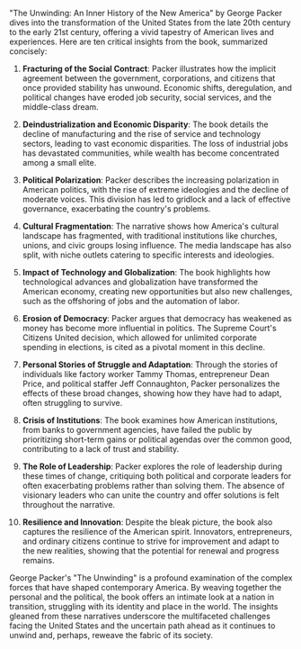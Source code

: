 "The Unwinding: An Inner History of the New America" by George Packer dives into the transformation of the United States from the late 20th century to the early 21st century, offering a vivid tapestry of American lives and experiences. Here are ten critical insights from the book, summarized concisely:

1. **Fracturing of the Social Contract**: Packer illustrates how the implicit agreement between the government, corporations, and citizens that once provided stability has unwound. Economic shifts, deregulation, and political changes have eroded job security, social services, and the middle-class dream.

2. **Deindustrialization and Economic Disparity**: The book details the decline of manufacturing and the rise of service and technology sectors, leading to vast economic disparities. The loss of industrial jobs has devastated communities, while wealth has become concentrated among a small elite.

3. **Political Polarization**: Packer describes the increasing polarization in American politics, with the rise of extreme ideologies and the decline of moderate voices. This division has led to gridlock and a lack of effective governance, exacerbating the country's problems.

4. **Cultural Fragmentation**: The narrative shows how America's cultural landscape has fragmented, with traditional institutions like churches, unions, and civic groups losing influence. The media landscape has also split, with niche outlets catering to specific interests and ideologies.

5. **Impact of Technology and Globalization**: The book highlights how technological advances and globalization have transformed the American economy, creating new opportunities but also new challenges, such as the offshoring of jobs and the automation of labor.

6. **Erosion of Democracy**: Packer argues that democracy has weakened as money has become more influential in politics. The Supreme Court's Citizens United decision, which allowed for unlimited corporate spending in elections, is cited as a pivotal moment in this decline.

7. **Personal Stories of Struggle and Adaptation**: Through the stories of individuals like factory worker Tammy Thomas, entrepreneur Dean Price, and political staffer Jeff Connaughton, Packer personalizes the effects of these broad changes, showing how they have had to adapt, often struggling to survive.

8. **Crisis of Institutions**: The book examines how American institutions, from banks to government agencies, have failed the public by prioritizing short-term gains or political agendas over the common good, contributing to a lack of trust and stability.

9. **The Role of Leadership**: Packer explores the role of leadership during these times of change, critiquing both political and corporate leaders for often exacerbating problems rather than solving them. The absence of visionary leaders who can unite the country and offer solutions is felt throughout the narrative.

10. **Resilience and Innovation**: Despite the bleak picture, the book also captures the resilience of the American spirit. Innovators, entrepreneurs, and ordinary citizens continue to strive for improvement and adapt to the new realities, showing that the potential for renewal and progress remains.

George Packer's "The Unwinding" is a profound examination of the complex forces that have shaped contemporary America. By weaving together the personal and the political, the book offers an intimate look at a nation in transition, struggling with its identity and place in the world. The insights gleaned from these narratives underscore the multifaceted challenges facing the United States and the uncertain path ahead as it continues to unwind and, perhaps, reweave the fabric of its society.